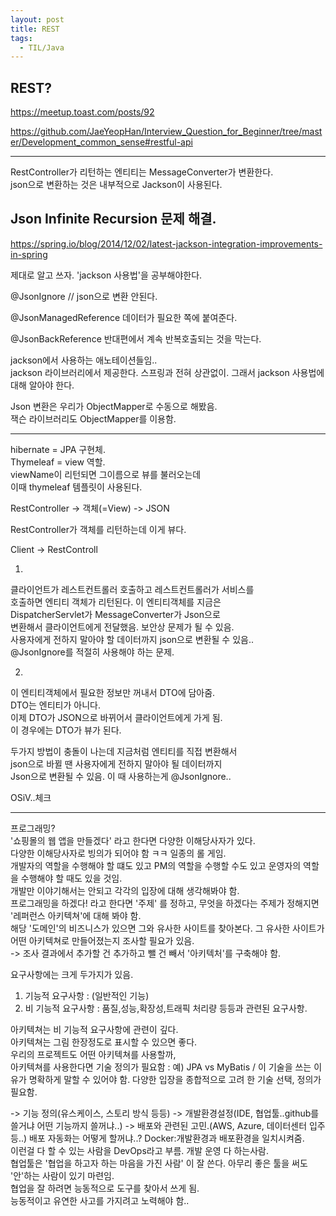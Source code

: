 ```yaml
---
layout: post 
title: REST
tags:
  - TIL/Java
---
```

## REST?
https://meetup.toast.com/posts/92  

https://github.com/JaeYeopHan/Interview_Question_for_Beginner/tree/master/Development_common_sense#restful-api


---

RestController가 리턴하는 엔티티는 MessageConverter가 변환한다.  
json으로 변환하는 것은 내부적으로 Jackson이 사용된다.  

## Json Infinite Recursion 문제 해결.
https://spring.io/blog/2014/12/02/latest-jackson-integration-improvements-in-spring

제대로 알고 쓰자. 'jackson 사용법'을 공부해야한다.  

@JsonIgnore // json으로 변환 안된다.

@JsonManagedReference
데이터가 필요한 쪽에 붙여준다.

@JsonBackReference
반대편에서 계속 반복호출되는 것을 막는다.

jackson에서 사용하는 애노테이션들임..  
jackson 라이브러리에서 제공한다. 스프링과 전혀 상관없이. 그래서 jackson 사용법에 대해 알아야 한다. 

Json 변환은 우리가 ObjectMapper로 수동으로 해봤음.  
잭슨 라이브러리도 ObjectMapper를 이용함.  

--- 

hibernate = JPA 구현체.  
Thymeleaf = view 역할.  
viewName이 리턴되면 그이름으로 뷰를 불러오는데  
이때 thymeleaf 템플릿이 사용된다.  

RestController -> 객체(=View) -> JSON

RestController가 객체를 리턴하는데 이게 뷰다. 

Client -> RestControll

1)
클라이언트가 레스트컨트롤러 호출하고 레스트컨트롤러가 서비스를  
호출하면 엔티티 객체가 리턴된다. 이 엔티티객체를 지금은  
DispatcherServlet가 MessageConverter가 Json으로  
변환해서 클라이언트에게 전달했음. 보안상 문제가 될 수 있음.  
사용자에게 전하지 말아야 할 데이터까지 json으로 변환될 수 있음..  
@JsonIgnore를 적절히 사용해야 하는 문제.

2)
이 엔티티객체에서 필요한 정보만 꺼내서 DTO에 담아줌.  
DTO는 엔티티가 아니다.  
이제 DTO가 JSON으로 바뀌어서 클라이언트에게 가게 됨.  
이 경우에는 DTO가 뷰가 된다.

두가지 방법이 충돌이 나는데 지금처럼 엔티티를 직접 변환해서  
json으로 바뀔 땐 사용자에게 전하지 말아야 될 데이터까지   
Json으로 변환될 수 있음. 이 때 사용하는게 @JsonIgnore..

OSiV..체크

---

프로그래밍?  
'쇼핑몰의 웹 앱을 만들겠다' 라고 한다면 다양한 이해당사자가 있다.  
다양한 이해당사자로 빙의가 되어야 함 ㅋㅋ 일종의 롤 게임.  
개발자의 역할을 수행해야 할 떄도 있고 PM의 역할을 수행할 수도 있고 운영자의 역할을 수행해야 할 때도 있을 것임.  
개발만 이야기해서는 안되고 각각의 입장에 대해 생각해봐야 함.  
프로그래밍을 하겠다! 라고 한다면 '주제' 를 정하고, 무엇을 하겠다는 주제가 정해지면 '레퍼런스 아키텍쳐'에 대해 봐야 함.  
해당 '도메인'의 비즈니스가 있으면 그와 유사한 사이트를 찾아본다.  그 유사한 사이트가 어떤 아키텍쳐로 만들어졌는지 조사할 필요가 있음.  
-> 조사 결과에서 추가할 건 추가하고 뺄 건 빼서 '아키텍처'를 구축해야 함.  

요구사항에는 크게 두가지가 있음.  
1. 기능적 요구사항 : (일반적인 기능)
2. 비 기능적 요구사항 : 품질,성능,확장성,트래픽 처리량 등등과 관련된 요구사항. 

아키텍쳐는 비 기능적 요구사항에 관련이 깊다.  
아키텍쳐는 그림 한장정도로 표시할 수 있으면 좋다.  
우리의 프로젝트도 어떤 아키텍쳐를 사용할까,  
아키텍쳐를 사용한다면 기술 정의가 필요함 : 예) JPA vs MyBatis / 이 기술을 쓰는 이유가 명확하게 말할 수 있어야 함. 다양한 입장을 종합적으로 고려 한 기술 선택, 정의가 필요함.  

-> 기능 정의(유스케이스, 스토리 방식 등등)
-> 개발환경설정(IDE, 협업툴..github를 쓸거냐 어떤 기능까지 쓸꺼냐..)
-> 배포와 관련된 고민.(AWS, Azure, 데이터센터 입주 등..) 배포 자동화는 어떻게 할꺼냐..? Docker:개발환경과 배포환경을 일치시켜줌.  
이런걸 다 할 수 있는 사람을 DevOps라고 부름.  개발 운영 다 하는사람.  
협업툴은 '협업을 하고자 하는 마음을 가진 사람' 이 잘 쓴다. 아무리 좋은 툴을 써도 '안'하는 사람이 있기 마련임.  
협업을 잘 하려면 능동적으로 도구를 찾아서 쓰게 됨.    
능동적이고 유연한 사고를 가지려고 노력해야 함..  


